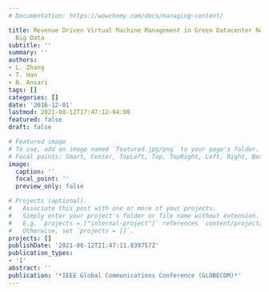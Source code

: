 ```yaml
---
# Documentation: https://wowchemy.com/docs/managing-content/

title: Revenue Driven Virtual Machine Management in Green Datacenter Networks Towards
  Big Data
subtitle: ''
summary: ''
authors:
- L. Zhang
- T. Han
- N. Ansari
tags: []
categories: []
date: '2016-12-01'
lastmod: 2021-08-12T17:47:12-04:00
featured: false
draft: false

# Featured image
# To use, add an image named `featured.jpg/png` to your page's folder.
# Focal points: Smart, Center, TopLeft, Top, TopRight, Left, Right, BottomLeft, Bottom, BottomRight.
image:
  caption: ''
  focal_point: ''
  preview_only: false

# Projects (optional).
#   Associate this post with one or more of your projects.
#   Simply enter your project's folder or file name without extension.
#   E.g. `projects = ["internal-project"]` references `content/project/deep-learning/index.md`.
#   Otherwise, set `projects = []`.
projects: []
publishDate: '2021-08-12T21:47:11.839757Z'
publication_types:
- '1'
abstract: ''
publication: '*IEEE Global Communications Conference (GLOBECOM)*'
---
```

